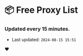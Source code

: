 # :package: Free Proxy List
### Updated every 15 minutes.

- Last updated: `2024-08-15 15:51`

:heart:
